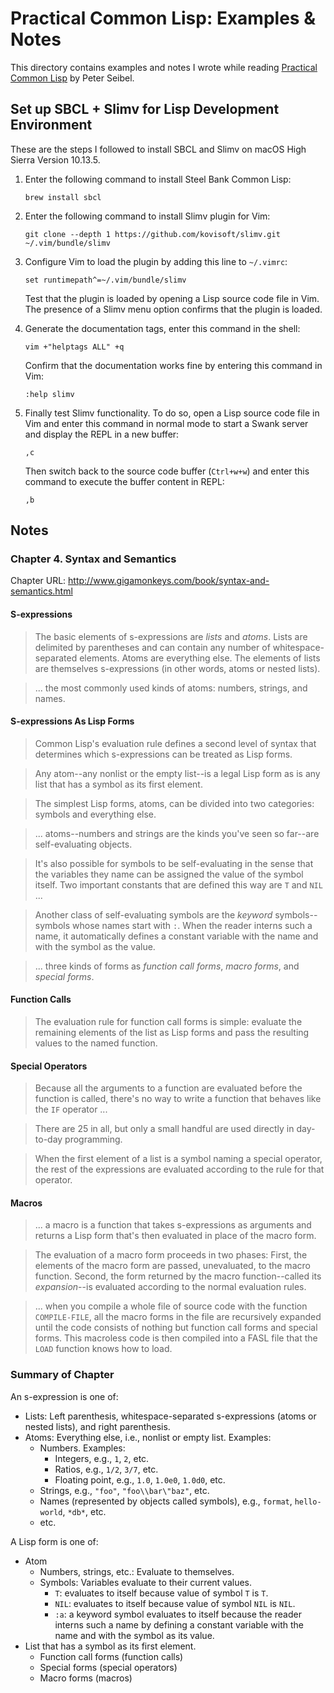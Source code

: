 Practical Common Lisp: Examples & Notes
=======================================
This directory contains examples and notes I wrote while reading
[Practical Common Lisp](http://www.gigamonkeys.com/book/) by Peter
Seibel.


Set up SBCL + Slimv for Lisp Development Environment
----------------------------------------------------
These are the steps I followed to install SBCL and Slimv on macOS High
Sierra Version 10.13.5.

 1. Enter the following command to install Steel Bank Common Lisp:

        brew install sbcl

 2. Enter the following command to install Slimv plugin for Vim:

        git clone --depth 1 https://github.com/kovisoft/slimv.git ~/.vim/bundle/slimv

 3. Configure Vim to load the plugin by adding this line to `~/.vimrc`:

        set runtimepath^=~/.vim/bundle/slimv

    Test that the plugin is loaded by opening a Lisp source code file in
    Vim. The presence of a Slimv menu option confirms that the plugin is
    loaded.

 4. Generate the documentation tags, enter this command in the shell:

        vim +"helptags ALL" +q

    Confirm that the documentation works fine by entering this command
    in Vim:

        :help slimv

 5. Finally test Slimv functionality. To do so, open a Lisp source code file
    in Vim and enter this command in normal mode to start a Swank server
    and display the REPL in a new buffer:

        ,c

    Then switch back to the source code buffer (`Ctrl+w+w`) and enter
    this command to execute the buffer content in REPL:

        ,b


Notes
-----
### Chapter 4. Syntax and Semantics
Chapter URL: http://www.gigamonkeys.com/book/syntax-and-semantics.html

#### S-expressions
> The basic elements of s-expressions are *lists* and *atoms*. Lists are
> delimited by parentheses and can contain any number of
> whitespace-separated elements. Atoms are everything else. The elements
> of lists are themselves s-expressions (in other words, atoms or nested
> lists).

> ... the most commonly used kinds of atoms: numbers, strings, and names.

#### S-expressions As Lisp Forms
> Common Lisp's evaluation rule defines a second level of syntax that
> determines which s-expressions can be treated as Lisp forms.

> Any atom--any nonlist or the empty list--is a legal Lisp form as is
> any list that has a symbol as its first element.

> The simplest Lisp forms, atoms, can be divided into two categories:
> symbols and everything else.

> ... atoms--numbers and strings are the kinds you've seen so far--are
> self-evaluating objects.

> It's also possible for symbols to be self-evaluating in the sense that
> the variables they name can be assigned the value of the symbol
> itself. Two important constants that are defined this way are `T` and
> `NIL` ...

> Another class of self-evaluating symbols are the *keyword*
> symbols--symbols whose names start with `:`. When the reader interns
> such a name, it automatically defines a constant variable with the
> name and with the symbol as the value.

> ... three kinds of forms as *function call forms*, *macro forms*, and
> *special forms*.

#### Function Calls
> The evaluation rule for function call forms is simple: evaluate the
> remaining elements of the list as Lisp forms and pass the resulting
> values to the named function.

#### Special Operators
> Because all the arguments to a function are evaluated before the
> function is called, there's no way to write a function that behaves
> like the `IF` operator ...

> There are 25 in all, but only a small handful are used directly in
> day-to-day programming.

> When the first element of a list is a symbol naming a special
> operator, the rest of the expressions are evaluated according to the
> rule for that operator.

#### Macros
> ... a macro is a function that takes s-expressions as arguments and
> returns a Lisp form that's then evaluated in place of the macro form.

> The evaluation of a macro form proceeds in two phases: First, the
> elements of the macro form are passed, unevaluated, to the macro
> function. Second, the form returned by the macro function--called its
> *expansion*--is evaluated according to the normal evaluation rules.

> ... when you compile a whole file of source code with the function
> `COMPILE-FILE`, all the macro forms in the file are recursively
> expanded until the code consists of nothing but function call forms
> and special forms. This macroless code is then compiled into a FASL
> file that the `LOAD` function knows how to load.

### Summary of Chapter
An s-expression is one of:

  - Lists: Left parenthesis, whitespace-separated s-expressions
    (atoms or nested lists), and right parenthesis.
  - Atoms: Everything else, i.e., nonlist or empty list. Examples:
    - Numbers. Examples:
      - Integers, e.g., `1`, `2`, etc.
      - Ratios, e.g., `1/2`, `3/7`, etc.
      - Floating point, e.g., `1.0`, `1.0e0`, `1.0d0`, etc.
    - Strings, e.g., `"foo"`, `"foo\\bar\"baz"`, etc.
    - Names (represented by objects called symbols), e.g., `format`,
      `hello-world`, `*db*`, etc.
    - etc.

A Lisp form is one of:

  - Atom
    - Numbers, strings, etc.: Evaluate to themselves.
    - Symbols: Variables evaluate to their current values.
      - `T`: evaluates to itself because value of symbol `T` is `T`.
      - `NIL`: evaluates to itself because value of symbol `NIL` is `NIL`.
      - `:a`: a keyword symbol evaluates to itself because the reader
        interns such a name by defining a constant variable with the
        name and with the symbol as its value.
  - List that has a symbol as its first element.
    - Function call forms (function calls)
    - Special forms (special operators)
    - Macro forms (macros)

